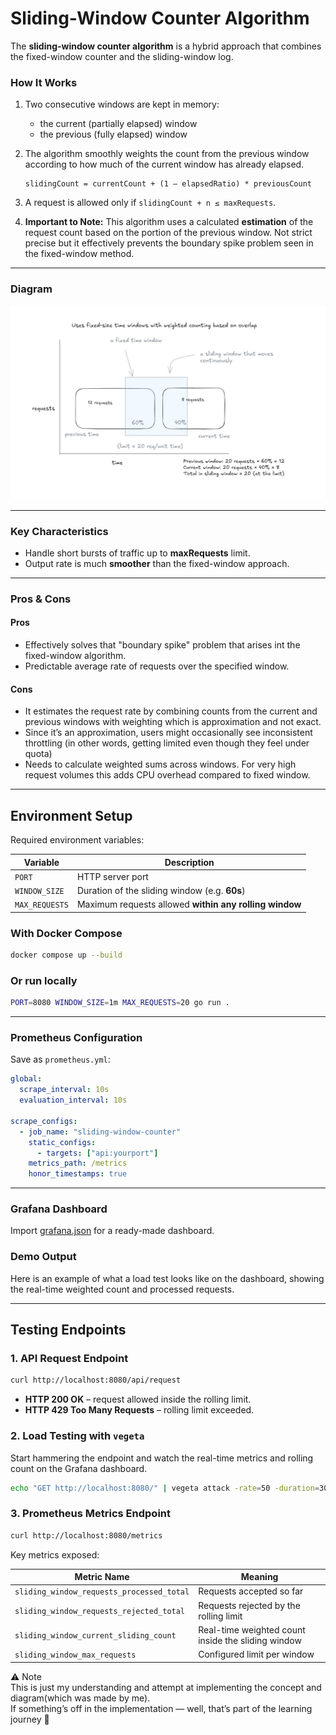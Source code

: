 # Sliding-Window Counter Algorithm

The **sliding-window counter algorithm** is a hybrid approach that combines the fixed-window counter and the sliding-window log.

### How It Works

1.  Two consecutive windows are kept in memory:

    - the current (partially elapsed) window
    - the previous (fully elapsed) window

2.  The algorithm smoothly weights the count from the previous window according to how much of the current window has already elapsed.

    ```
    slidingCount = currentCount + (1 – elapsedRatio) * previousCount
    ```

3.  A request is allowed only if `slidingCount + n ≤ maxRequests`.

4.  **Important to Note:** This algorithm uses a calculated **estimation** of the request count based on the portion of the previous window. Not strict precise but it effectively prevents the boundary spike problem seen in the fixed-window method.
---

### Diagram

![Sliding Window Counter Diagram](../images/SlidingWindowCounter.png)


---

### Key Characteristics

- Handle short bursts of traffic up to **maxRequests** limit.
- Output rate is much **smoother** than the fixed-window approach.


---

### Pros & Cons

#### Pros

- Effectively solves that "boundary spike" problem that arises int the fixed-window algorithm.
- Predictable average rate of requests over the specified window.

#### Cons

- It estimates the request rate by combining counts from the current and previous windows with weighting which is approximation and not exact.
- Since it’s an approximation, users might occasionally see inconsistent throttling (in other words, getting limited even though they feel under quota)
-  Needs to calculate weighted sums across windows. For very high request volumes this adds CPU overhead compared to fixed window.
---

## Environment Setup

Required environment variables:

| Variable       | Description                                            |
| -------------- | ------------------------------------------------------ |
| `PORT`         | HTTP server port                                       |
| `WINDOW_SIZE`  | Duration of the sliding window (e.g. **60s**)      |
| `MAX_REQUESTS` | Maximum requests allowed **within any rolling window** |

### With Docker Compose

```bash
docker compose up --build
```

### Or run locally

```bash
PORT=8080 WINDOW_SIZE=1m MAX_REQUESTS=20 go run .
```

---

### Prometheus Configuration

Save as `prometheus.yml`:

```yaml
global:
  scrape_interval: 10s
  evaluation_interval: 10s

scrape_configs:
  - job_name: "sliding-window-counter"
    static_configs:
      - targets: ["api:yourport"]
    metrics_path: /metrics
    honor_timestamps: true
```

---

### Grafana Dashboard

Import [grafana.json](https://www.google.com/search?q=./grafana.json) for a ready-made dashboard.

### Demo Output

Here is an example of what a load test looks like on the dashboard, showing the real-time weighted count and processed requests.

---

## Testing Endpoints

### 1\. API Request Endpoint

```bash
curl http://localhost:8080/api/request
```

- **HTTP 200 OK** – request allowed inside the rolling limit.
- **HTTP 429 Too Many Requests** – rolling limit exceeded.

### 2\. Load Testing with `vegeta`

Start hammering the endpoint and watch the real-time metrics and rolling count on the Grafana dashboard.

```bash
echo "GET http://localhost:8080/" | vegeta attack -rate=50 -duration=30s | vegeta report
```

### 3\. Prometheus Metrics Endpoint

```bash
curl http://localhost:8080/metrics
```

Key metrics exposed:

| Metric Name                               | Meaning                                            |
| ----------------------------------------- | -------------------------------------------------- |
| `sliding_window_requests_processed_total` | Requests accepted so far                           |
| `sliding_window_requests_rejected_total`  | Requests rejected by the rolling limit             |
| `sliding_window_current_sliding_count`    | Real-time weighted count inside the sliding window |
| `sliding_window_max_requests`             | Configured limit per window                        |


⚠️ Note  
This is just my understanding and attempt at implementing the concept and diagram(which was made by me).  
If something’s off in the implementation — well, that’s part of the learning journey 🚀
